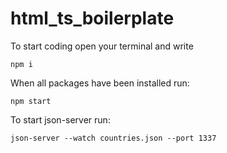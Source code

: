 # html_ts_boilerplate
To start coding open your terminal and write
```
npm i
```

When all packages have been installed run:
```
npm start
```

To start json-server run:
```
json-server --watch countries.json --port 1337
```